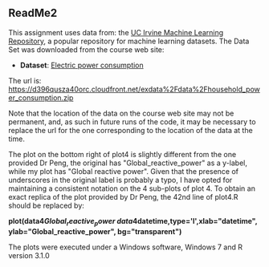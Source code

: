 ## ReadMe2

This assignment uses data from:
the <a href="http://archive.ics.uci.edu/ml/">UC Irvine Machine
Learning Repository</a>, a popular repository for machine learning
datasets. The Data Set was downloaded from the course web site:

* <b>Dataset</b>: <a href="https://d396qusza40orc.cloudfront.net/exdata%2Fdata%2Fhousehold_power_consumption.zip">Electric power consumption</a> 

The url is: https://d396qusza40orc.cloudfront.net/exdata%2Fdata%2Fhousehold_power_consumption.zip

Note that the location of the data on the course web site may not be permanent, and, as such
in future runs of the code, it may be necessary to replace the url for the one corresponding to
the location of the data at the time.

The plot on the bottom right of plot4 is slightly different from the one provided Dr Peng,
the original has "Global_reactive_power" as a y-label, while my plot has "Global reactive power".
Given that the presence of underscores in the original label is probably a typo, I have opted
for maintaining a consistent notation on the 4 sub-plots of plot 4. 
To obtain an exact replica of the plot provided by Dr Peng, the 42nd line of plot4.R should be replaced by:

**plot(data4$Global_reactive_power~data4$datetime,type='l',xlab="datetime",ylab="Global_reactive_power", bg="transparent")**

The plots were executed under a Windows software, Windows 7 and R version 3.1.0





